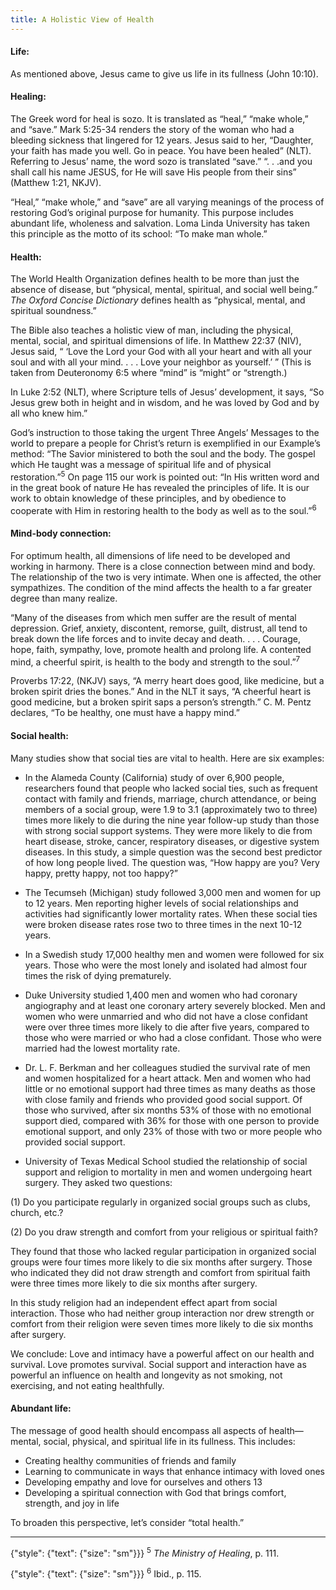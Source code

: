 ```yaml
---
title: A Holistic View of Health
---
```


#### Life:

As mentioned above, Jesus came to give us life in its fullness (John 10:10).

#### Healing:

The Greek word for heal is sozo. It is translated as “heal,” “make whole,” and “save.” Mark 5:25-34 renders the story of the woman who had a bleeding sickness that lingered for 12 years. Jesus said to her, “Daughter, your faith has made you well. Go in peace. You have been healed” (NLT). Referring to Jesus’ name, the word sozo is translated “save.” “. . .and you shall call his name JESUS, for He will save His people from their sins” (Matthew 1:21, NKJV).

“Heal,” “make whole,” and “save” are all varying meanings of the process of restoring God’s original purpose for humanity. This purpose includes abundant life, wholeness and salvation. Loma Linda University has taken this principle as the motto of its school: “To make man whole.”

#### Health:

The World Health Organization defines health to be more than just the absence of disease, but “physical, mental, spiritual, and social well being.” _The Oxford Concise Dictionary_ defines health as “physical, mental, and spiritual soundness.”

The Bible also teaches a holistic view of man, including the physical, mental, social, and spiritual dimensions of life. In Matthew 22:37 (NIV), Jesus said, “ ‘Love the Lord your God with all your heart and with all your soul and with all your mind. . . . Love your neighbor as yourself.’ ” (This is taken from Deuteronomy 6:5 where “mind” is “might” or “strength.)

In Luke 2:52 (NLT), where Scripture tells of Jesus’ development, it says, “So Jesus grew both in height and in wisdom, and he was loved by God and by all who knew him.”

God’s instruction to those taking the urgent Three Angels’ Messages to the world to prepare a people for Christ’s return is exemplified in our Example’s method: “The Savior ministered to both the soul and the body. The gospel which He taught was a message of spiritual life and of physical restoration.”<sup>5</sup> On page 115 our work is pointed out: “In His written word and in the great book of nature He has revealed the principles of life. It is our work to obtain knowledge of these principles, and by obedience to cooperate with Him in restoring health to the body as well as to the soul.”<sup>6</sup>

#### Mind-body connection:

For optimum health, all dimensions of life need to be developed and working in harmony. There is a close connection between mind and body. The relationship of the two is very intimate. When one is affected, the other sympathizes. The condition of the mind affects the health to a far greater degree than many realize.

“Many of the diseases from which men suffer are the result of mental depression. Grief, anxiety, discontent, remorse, guilt, distrust, all tend to break down the life forces and to invite decay and death. . . . Courage, hope, faith, sympathy, love, promote health and prolong life. A contented mind, a cheerful spirit, is health to the body and strength to the soul.”<sup>7</sup>

Proverbs 17:22, (NKJV) says, “A merry heart does good, like medicine, but a broken spirit dries the bones.” And in the NLT it says, “A cheerful heart is good medicine, but a broken spirit saps a person’s strength.” C. M. Pentz declares, “To be healthy, one must have a happy mind.”

#### Social health:

Many studies show that social ties are vital to health. Here are six examples:

- In the Alameda County (California) study of over 6,900 people, researchers found that people who lacked social ties, such as frequent contact with family and friends, marriage, church attendance, or being members of a social group, were 1.9 to 3.1 (approximately two to three) times more likely to die during the nine year follow-up study than those with strong social support systems. They were more likely to die from heart disease, stroke, cancer, respiratory diseases, or digestive system diseases. In this study, a simple question was the second best predictor of how long people lived. The question was, “How happy are you? Very happy, pretty happy, not too happy?”

- The Tecumseh (Michigan) study followed 3,000 men and women for up to 12 years. Men reporting higher levels of social relationships and activities had significantly lower mortality rates. When these social ties were broken disease rates rose two to three times in the next 10-12 years.

- In a Swedish study 17,000 healthy men and women were followed for six years. Those who were the most lonely and isolated had almost four times the risk of dying prematurely.

- Duke University studied 1,400 men and women who had coronary angiography and at least one coronary artery severely blocked. Men and women who were unmarried and who did not have a close confidant were over three times more likely to die after five years, compared to those who were married or who had a close confidant. Those who were married had the lowest mortality rate.

- Dr. L. F. Berkman and her colleagues studied the survival rate of men and women hospitalized for a heart attack. Men and women who had little or no emotional support had three times as many deaths as those with close family and friends who provided good social support. Of those who survived, after six months 53% of those with no emotional support died, compared with 36% for those with one person to provide emotional support, and only 23% of those with two or more people who provided social support.

- University of Texas Medical School studied the relationship of social support and religion to mortality in men and women undergoing heart surgery. They asked two questions:

(1) Do you participate regularly in organized social groups such as clubs, church, etc.?

(2) Do you draw strength and comfort from your religious or spiritual faith?

They found that those who lacked regular participation in organized social groups were four times more likely to die six months after surgery. Those who indicated they did not draw strength and comfort from spiritual faith were three times more likely to die six months after surgery.

In this study religion had an independent effect apart from social interaction. Those who had neither group interaction nor drew strength or comfort from their religion were seven times more likely to die six months after surgery.

We conclude: Love and intimacy have a powerful affect on our health and survival. Love promotes survival. Social support and interaction have as powerful an influence on health and longevity as not smoking, not exercising, and not eating healthfully.

#### Abundant life:

The message of good health should encompass all aspects of health—mental, social, physical, and spiritual life in its fullness. This includes:

- Creating healthy communities of friends and family
- Learning to communicate in ways that enhance intimacy with loved ones
- Developing empathy and love for ourselves and others 13
- Developing a spiritual connection with God that brings comfort, strength, and joy in life

To broaden this perspective, let’s consider “total health.”

---

{"style": {"text": {"size": "sm"}}}
<sup>5</sup> _The Ministry of Healing_, p. 111.

{"style": {"text": {"size": "sm"}}}
<sup>6</sup> Ibid., p. 115.